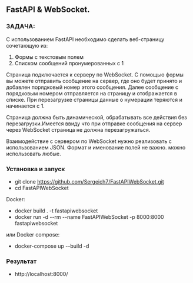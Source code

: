 ## FastAPI & WebSocket.

### ЗАДАЧА:
С использованием FastAPI необходимо сделать веб-страницу сочетающую из:

1. Формы с текстовым полем
2. Списком сообщений пронумерованных с 1

Страница подключается к серверу по WebSocket. С помощью формы вы можете отправить сообщение на сервер, где оно будет принято и добавлен порядковый номер этого сообщения. Далее сообщение с порядковым номером отправляется на страницу и отображается в списке. При перезагрузке страницы данные о нумерации теряются и начинается с 1.

Страница должна быть динамической, обрабатывать все действия без перезагрузки.Имеется ввиду что при отправке сообщения на сервер через WebSocket страница не должна перезагружаться.

Взаимодействие с сервером по WebSocket нужно реализовать с использованием JSON. Формат и именование полей не важно. можно использовать любые.

### Установка и запуск

* git clone https://github.com/Sergeich7/FastAPIWebSocket.git
* cd FastAPIWebSocket

Docker:
* docker build . -t fastapiwebsocket
* docker run -d --rm --name FastAPIWebSocket -p 8000:8000 fastapiwebsocket

или Docker compose:
* docker-compose up --build -d

### Результат
* http://localhost:8000/
